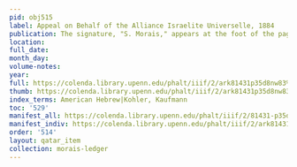 ```yaml
---
pid: obj515
label: Appeal on Behalf of the Alliance Israelite Universelle, 1884
publication: The signature, "S. Morais," appears at the foot of the page
location:
full_date:
month_day:
volume-notes:
year:
full: https://colenda.library.upenn.edu/phalt/iiif/2/ark81431p35d8nw83%2FSHA256E-s6669031--90b07fc4daca5e459e4fba8d5052098c0be61e397a7151594610386e52480e00.jpeg/full/3500,/0/default.jpg
thumb: https://colenda.library.upenn.edu/phalt/iiif/2/ark81431p35d8nw83%2FSHA256E-s6669031--90b07fc4daca5e459e4fba8d5052098c0be61e397a7151594610386e52480e00.jpeg/full/!200,200/0/default.jpg
index_terms: American Hebrew|Kohler, Kaufmann
toc: '529'
manifest_all: https://colenda.library.upenn.edu/phalt/iiif/2/81431-p35d8nw83/manifest
manifest_indiv: https://colenda.library.upenn.edu/phalt/iiif/2/ark81431p35d8nw83%2FSHA256E-s6669031--90b07fc4daca5e459e4fba8d5052098c0be61e397a7151594610386e52480e00.jpeg
order: '514'
layout: qatar_item
collection: morais-ledger
---
```


